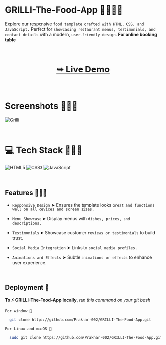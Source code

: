 
# GRILLI-The-Food-App 🌯🍱🍜🍲

Explore our responsive `food template crafted with HTML, CSS, and JavaScript.` Perfect for `showcasing restaurant menus, testimonials, and contact details` with a modern, `user-friendly design`. **For online booking table**



<br/>

<h1 align="center"> 

<a href="https://grilli-food-002.netlify.app/"><strong> ➥ Live Demo</strong></a>
</h1>
<br/>


# Screenshots 🍨🍫🧁


![Grilli](https://github.com/Prakhar-002/TVFLIX/assets/136890202/f6f644ce-520a-4dfc-a75b-61c606d96b4c)


<br/>

# 💻 Tech Stack 🍧🥞🧋

![HTML5](https://img.shields.io/badge/html5-%23E34F26.svg?style=for-the-badge&logo=html5&logoColor=white)  ![CSS3](https://img.shields.io/badge/css3-%231572B6.svg?style=for-the-badge&logo=css3&logoColor=white)  ![JavaScript](https://img.shields.io/badge/javascript-%23323330.svg?style=for-the-badge&logo=javascript&logoColor=%23F7DF1E)

<br/>

## Features 🌮🍕🥪
- `Responsive Design` ➤ Ensures the template looks `great and functions well on all devices and screen sizes.`

- `Menu Showcase` ➤ Display menus with `dishes, prices, and descriptions.`

- `Testimonials` ➤ Showcase customer `reviews or testimonials` to build trust.

- `Social Media Integration` ➤  Links to `social media profiles.`

- `Animations and Effects` ➤ Subtle `animations or effects` to enhance user experience.

<br/>

## Deployment 🚀

**To ⚡ GRILLI-The-Food-App locally**, *run this command on your git bash*


`For window 🍃`
```bash
  git clone https://github.com/Prakhar-002/GRILLI-The-Food-App.git
```

`For Linux and macOS 🌿`
```bash
  sudo git clone https://github.com/Prakhar-002/GRILLI-The-Food-App.git
```
